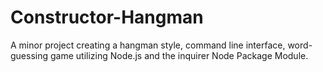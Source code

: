 # Constructor-Hangman
A minor project creating a hangman style, command line interface, word-guessing game utilizing Node.js and the inquirer Node Package Module.
